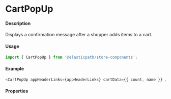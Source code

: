 # CartPopUp

#### Description

Displays a confirmation message after a shopper adds items to a cart.

#### Usage

```js
import { CartPopUp } from '@elasticpath/store-components';
```

#### Example

```js
<CartPopUp appHeaderLinks={appHeaderLinks} cartData={{ count, name }} />
```

#### Properties

<!-- PROPS -->
